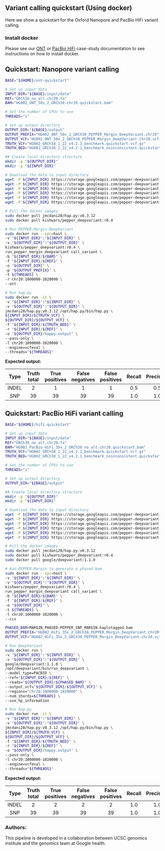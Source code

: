 ## Variant calling quickstart (Using docker)
Here we show a quickstart for the Oxford Nanopore and PacBio HiFi variant calling.

### Install docker
Please see our [ONT](../pipeline_docker/ONT_variant_calling.md) or [PacBio HiFi](../pipeline_docker/HiFi_variant_calling.md) case-study documentation to see instructions on how to install docker.

## Quickstart: Nanopore variant calling
```bash
BASE="${HOME}/ont-quickstart"

# Set up input data
INPUT_DIR="${BASE}/input/data"
REF="GRCh38_no_alt.chr20.fa"
BAM="HG002_ONT_50x_2_GRCh38.chr20.quickstart.bam"

# Set the number of CPUs to use
THREADS="1"

# Set up output directory
OUTPUT_DIR="${BASE}/output"
OUTPUT_PREFIX="HG002_ONT_50x_2_GRCh38_PEPPER_Margin_DeepVariant.chr20"
OUTPUT_VCF="HG002_ONT_50x_2_GRCh38_PEPPER_Margin_DeepVariant.chr20.vcf.gz"
TRUTH_VCF="HG002_GRCh38_1_22_v4.2.1_benchmark.quickstart.vcf.gz"
TRUTH_BED="HG002_GRCh38_1_22_v4.2.1_benchmark_noinconsistent.quickstart.bed"

## Create local directory structure
mkdir -p "${OUTPUT_DIR}"
mkdir -p "${INPUT_DIR}"

# Download the data to input directory
wget -P ${INPUT_DIR} https://storage.googleapis.com/pepper-deepvariant-public/quickstart_data/HG002_ONT_50x_2_GRCh38.chr20.quickstart.bam
wget -P ${INPUT_DIR} https://storage.googleapis.com/pepper-deepvariant-public/quickstart_data/HG002_ONT_50x_2_GRCh38.chr20.quickstart.bam.bai
wget -P ${INPUT_DIR} https://storage.googleapis.com/pepper-deepvariant-public/quickstart_data/GRCh38_no_alt.chr20.fa
wget -P ${INPUT_DIR} https://storage.googleapis.com/pepper-deepvariant-public/quickstart_data/GRCh38_no_alt.chr20.fa.fai
wget -P ${INPUT_DIR} https://storage.googleapis.com/pepper-deepvariant-public/quickstart_data/HG002_GRCh38_1_22_v4.2.1_benchmark.quickstart.vcf.gz
wget -P ${INPUT_DIR} https://storage.googleapis.com/pepper-deepvariant-public/quickstart_data/HG002_GRCh38_1_22_v4.2.1_benchmark_noinconsistent.quickstart.bed

# Pull the docker images
sudo docker pull jmcdani20/hap.py:v0.3.12
sudo docker pull kishwars/pepper_deepvariant:r0.4

# Run PEPPER-Margin-DeepVariant
sudo docker run --ipc=host \
-v "${INPUT_DIR}":"${INPUT_DIR}" \
-v "${OUTPUT_DIR}":"${OUTPUT_DIR}" \
kishwars/pepper_deepvariant:r0.4 \
run_pepper_margin_deepvariant call_variant \
-b "${INPUT_DIR}/${BAM}" \
-f "${INPUT_DIR}/${REF}" \
-o "${OUTPUT_DIR}" \
-p "${OUTPUT_PREFIX}" \
-t ${THREADS} \
-r chr20:1000000-1020000 \
--ont

# Run hap.py
sudo docker run -it \
-v "${INPUT_DIR}":"${INPUT_DIR}" \
-v "${OUTPUT_DIR}":"${OUTPUT_DIR}" \
jmcdani20/hap.py:v0.3.12 /opt/hap.py/bin/hap.py \
${INPUT_DIR}/${TRUTH_VCF} \
${OUTPUT_DIR}/${OUTPUT_VCF} \
-f "${INPUT_DIR}/${TRUTH_BED}" \
-r "${INPUT_DIR}/${REF}" \
-o "${OUTPUT_DIR}/happy.output" \
--pass-only \
-l chr20:1000000-1020000 \
--engine=vcfeval \
--threads="${THREADS}"
```

**Expected output:**

|  Type | Truth<br>total | True<br>positives | False<br>negatives | False<br>positives | Recall | Precision | F1-Score |
|:-----:|:--------------:|:-----------------:|:------------------:|:------------------:|:------:|:---------:|:--------:|
| INDEL |        2       |         1         |          1         |          1         |   0.5  |    0.5    |    0.5   |
|  SNP  |       39       |         39        |         39         |         39         |   1.0  |    1.0    |    1.0   |


## Quickstart: PacBio HiFi variant calling
```bash
BASE="${HOME}/hifi-quickstart"

# Set up input data
INPUT_DIR="${BASE}/input/data"
REF="GRCh38_no_alt.chr20.fa"
BAM="HG002_PacBio_HiFi_35x_2_GRCh38_no_alt.chr20.quickstart.bam"
TRUTH_VCF="HG002_GRCh38_1_22_v4.2.1_benchmark.quickstart.vcf.gz"
TRUTH_BED="HG002_GRCh38_1_22_v4.2.1_benchmark_noinconsistent.quickstart.bed"

# Set the number of CPUs to use
THREADS="1"

# Set up output directory
OUTPUT_DIR="${BASE}/output"

## Create local directory structure
mkdir -p "${OUTPUT_DIR}"
mkdir -p "${INPUT_DIR}"

# Download the data to input directory
wget -P ${INPUT_DIR} https://storage.googleapis.com/pepper-deepvariant-public/quickstart_data/HG002_PacBio_HiFi_35x_2_GRCh38_no_alt.chr20.quickstart.bam
wget -P ${INPUT_DIR} https://storage.googleapis.com/pepper-deepvariant-public/quickstart_data/HG002_PacBio_HiFi_35x_2_GRCh38_no_alt.chr20.quickstart.bam.bai
wget -P ${INPUT_DIR} https://storage.googleapis.com/pepper-deepvariant-public/quickstart_data/GRCh38_no_alt.chr20.fa
wget -P ${INPUT_DIR} https://storage.googleapis.com/pepper-deepvariant-public/quickstart_data/GRCh38_no_alt.chr20.fa.fai
wget -P ${INPUT_DIR} https://storage.googleapis.com/pepper-deepvariant-public/quickstart_data/HG002_GRCh38_1_22_v4.2.1_benchmark.quickstart.vcf.gz
wget -P ${INPUT_DIR} https://storage.googleapis.com/pepper-deepvariant-public/quickstart_data/HG002_GRCh38_1_22_v4.2.1_benchmark_noinconsistent.quickstart.bed

# Pull the docker images
sudo docker pull jmcdani20/hap.py:v0.3.12
sudo docker pull kishwars/pepper_deepvariant:r0.4
sudo docker pull google/deepvariant:1.1.0

# Run PEPPER-Margin to generate a phased bam
sudo docker run --ipc=host \
-v "${INPUT_DIR}":"${INPUT_DIR}" \
-v "${OUTPUT_DIR}":"${OUTPUT_DIR}" \
kishwars/pepper_deepvariant:r0.4 \
run_pepper_margin_deepvariant call_variant \
-b "${INPUT_DIR}/${BAM}" \
-f "${INPUT_DIR}/${REF}" \
-o "${OUTPUT_DIR}" \
-t ${THREADS} \
-l chr20:1000000-1020000 \
--ccs

PHASED_BAM=MARGIN_PHASED.PEPPER_SNP_MARGIN.haplotagged.bam
OUTPUT_PREFIX="HG002_HiFi_35x_2_GRCh38_PEPPER_Margin_DeepVariant.chr20"
OUTPUT_VCF="HG002_HiFi_35x_2_GRCh38_PEPPER_Margin_DeepVariant.chr20.vcf.gz"

# Run DeepVariant
sudo docker run \
-v "${INPUT_DIR}":"${INPUT_DIR}" \
-v "${OUTPUT_DIR}":"${OUTPUT_DIR}" \
google/deepvariant:1.1.0 \
/opt/deepvariant/bin/run_deepvariant \
--model_type=PACBIO \
--ref="${INPUT_DIR}/${REF}" \
--reads="${OUTPUT_DIR}/${PHASED_BAM}" \
--output_vcf="${OUTPUT_DIR}/${OUTPUT_VCF}" \
--regions="chr20:1000000-1020000" \
--num_shards=${THREADS} \
--use_hp_information

# Run hap.py
sudo docker run -it \
-v "${INPUT_DIR}":"${INPUT_DIR}" \
-v "${OUTPUT_DIR}":"${OUTPUT_DIR}" \
jmcdani20/hap.py:v0.3.12 /opt/hap.py/bin/hap.py \
${INPUT_DIR}/${TRUTH_VCF} \
${OUTPUT_DIR}/${OUTPUT_VCF} \
-f "${INPUT_DIR}/${TRUTH_BED}" \
-r "${INPUT_DIR}/${REF}" \
-o "${OUTPUT_DIR}/happy.output" \
--pass-only \
-l chr20:1000000-1020000 \
--engine=vcfeval \
--threads="${THREADS}"
```

**Expected output:**

|  Type | Truth<br>total | True<br>positives | False<br>negatives | False<br>positives | Recall | Precision | F1-Score |
|:-----:|:--------------:|:-----------------:|:------------------:|:------------------:|:------:|:---------:|:--------:|
| INDEL |        2       |         2         |          2         |          2         |   1.0  |    1.0    |    1.0   |
|  SNP  |       39       |         39        |         39         |         39         |   1.0  |    1.0    |    1.0   |

### Authors:
This pipeline is developed in a collaboration between UCSC genomics institute and the genomics team at Google health.
